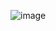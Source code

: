 ![image](https://github.com/genos322/appwebsunarpbiometrico/assets/86806797/6efd432d-f276-427e-aa46-408413d71ff4)
